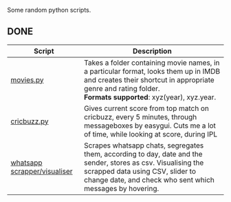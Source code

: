 Some random python scripts.

## DONE

|Script | Description|
|--- |---|
|[movies.py](https://github.com/Freelancer-98/Scripts/blob/master/movies.py) | Takes a folder containing movie names, in a particular format, looks them up in IMDB and creates their shortcut in appropriate genre and rating folder.<br>**Formats supported**: xyz(year), xyz.year.|
|[cricbuzz.py](https://github.com/Freelancer-98/Scripts/blob/master/cricbuzz.py) | Gives current score from top match on cricbuzz, every 5 minutes, through messageboxes by easygui. Cuts me a lot of time, while looking at score, during IPL|
|[whatsapp scrapper/visualiser](https://github.com/Freelancer-98/Scripts/tree/master/whatsapp) |Scrapes whatsapp chats, segregates them, according to day, date and the sender, stores as csv.  Visualising the scrapped data using CSV, slider to change date, and check who sent which messages by hovering.|